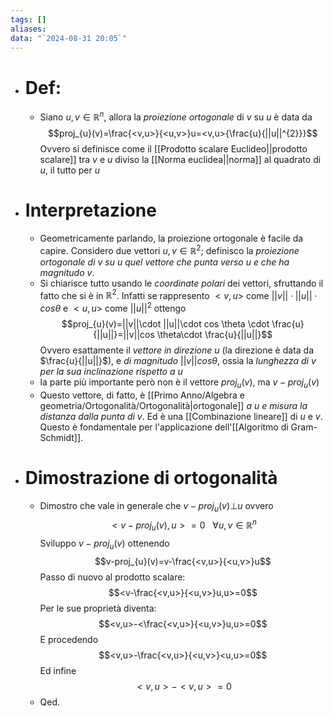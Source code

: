 ```yaml
---
tags: []
aliases: 
data: "`2024-08-31 20:05`"
---
```

- # Def:
	- Siano $u,v \in \mathbb{R}^{n}$, allora la _proiezione ortogonale_ di $v$ su $u$ è data da $$proj_{u}(v)=\frac{<v,u>}{<u,v>}u=<v,u>{\frac{u}{||u||^{2}}}$$Ovvero si definisce come il [[Prodotto scalare Euclideo||prodotto scalare]] tra $v$ e $u$ diviso la [[Norma euclidea||norma]] al quadrato di $u$, il tutto per $u$
- # Interpretazione
	- Geometricamente parlando, la proiezione ortogonale è facile da capire. Considero due vettori $u,v \in \mathbb{R}^{2}$; definisco la _proiezione ortogonale di $v$ su $u$ quel vettore che punta verso $u$ e che ha magnitudo $v$_. 
	- Si chiarisce tutto usando le _coordinate polari_ dei vettori, sfruttando il fatto che si è in $\mathbb{R}^{2}$. Infatti se rappresento $<v,u>$ come $||v||\cdot ||u||\cdot cos \theta$ e $<u,u>$ come $||u||^{2}$ ottengo$$proj_{u}(v)=||v||\cdot ||u||\cdot cos \theta \cdot \frac{u}{||u||}=||v||cos \theta\cdot \frac{u}{||u||}$$Ovvero esattamente il _vettore in direzione_ $u$ (la direzione è data da $\frac{u}{||u||}$), e _di magnitudo_ $||v||cos \theta$, ossia la _lunghezza di $v$ per la sua inclinazione rispetto a $u$_
	- la parte più importante però non è il vettore $proj_{u}(v)$, ma $v-proj_{u}(v)$ 
	- Questo vettore, di fatto, è [[Primo Anno/Algebra e geometria/Ortogonalità/Ortogonalità|ortogonale]] _a $u$ e misura la distanza dalla punta di v_. Ed è una [[Combinazione lineare]] di $u$ e $v$. Questo è fondamentale per l'applicazione dell'[[Algoritmo di Gram-Schmidt]].
	 
- # Dimostrazione di ortogonalità
	- Dimostro che vale in generale che $v-proj_{u}(v)\bot u$ ovvero $$<v-proj_{u}(v), u>=0\ \ \ \forall u,v\in \mathbb{R}^{n}$$Sviluppo $v-proj_{u}(v)$ ottenendo$$v-proj_{u}(v)=v-\frac{<v,u>}{<u,v>}u$$Passo di nuovo al prodotto scalare:$$<v-\frac{<v,u>}{<u,v>}u,u>=0$$Per le sue proprietà diventa:$$<v,u>-<\frac{<v,u>}{<u,v>}u,u>=0$$E procedendo $$<v,u>-\frac{<v,u>}{<u,v>}<u,u>=0$$Ed infine $$<v,u>-<v,u>=0$$
	- Qed.